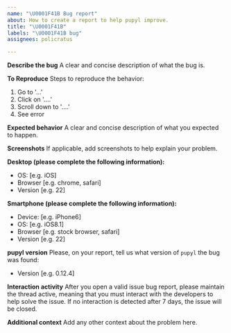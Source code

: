 ```yaml
---
name: "\U0001F41B Bug report"
about: How to create a report to help pupyl improve.
title: "\U0001F41B"
labels: "\U0001F41B bug"
assignees: policratus

---
```


**Describe the bug**
A clear and concise description of what the bug is.

**To Reproduce**
Steps to reproduce the behavior:
1. Go to '...'
2. Click on '....'
3. Scroll down to '....'
4. See error

**Expected behavior**
A clear and concise description of what you expected to happen.

**Screenshots**
If applicable, add screenshots to help explain your problem.

**Desktop (please complete the following information):**
 - OS: [e.g. iOS]
 - Browser [e.g. chrome, safari]
 - Version [e.g. 22]

**Smartphone (please complete the following information):**
 - Device: [e.g. iPhone6]
 - OS: [e.g. iOS8.1]
 - Browser [e.g. stock browser, safari]
 - Version [e.g. 22]

**pupyl version**
Please, on your report, tell us what version of `pupyl` the bug was found:
- Version [e.g. 0.12.4]

**Interaction activity**
After you open a valid issue bug report, please maintain the thread active, meaning that you must interact with the developers to help solve the issue. If no interaction is detected after 7 days, the issue will be closed.

**Additional context**
Add any other context about the problem here.
